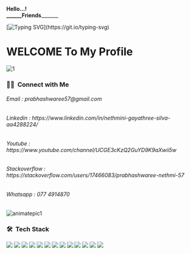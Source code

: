 **Hello...!  
     ______**Friends****_______ 
     
     
[![Typing SVG](https://readme-typing-svg.herokuapp.com?font=&color=%red&size=25&width=450&lines=I'm+Prabhashwaree+Nthmini.;+I+am+Software+Developer;+And+Designer;)](https://git.io/typing-svg)

# **WELCOME** To My Profile

![1](https://user-images.githubusercontent.com/90233777/187691903-655cf86a-01c0-4420-a93b-5cf5363ff6a3.PNG)

### 🤝🏻 &nbsp;Connect with Me

<p>
<h6>Email : prabhashwaree57@gmail.com</h6>
<h6>Linkedin : https://www.linkedin.com/in/nethmini-gayathree-silva-aa4288224/</h6>
<h6>Youtube : https://www.youtube.com/channel/UCGE3cKzQ2GuYD9K9aXwii5w</h6>
<h6>Stackoverflow : https://stackoverflow.com/users/17466083/prabhashwaree-nethmi-57</h6>
<h6>Whatsapp : 077 4914870</h6>
</p>



![animatepic1](https://user-images.githubusercontent.com/90233777/189032841-c6bc1bdb-520f-43f0-afcf-63b2082483ae.gif)


 ### 🛠 &nbsp;Tech Stack

<img src = "https://img.shields.io/badge/-HTML5-E34F26?style=flat&logo=html5&logoColor=white"> <img src = "https://img.shields.io/badge/-CSS3-1572B6?style=flat&logo=css3&logoColor=white">
<img src="https://img.shields.io/badge/-Bootstrap-563D7C?style=flat&logo=bootstrap&logoColor=white">
<img src="https://img.shields.io/badge/-JavaScript-eed718?style=flat&logo=javascript&logoColor=ffffff">
<img src="https://img.shields.io/badge/-Sass-cc6699?style=flat&logo=sass&logoColor=ffffff">
<img src="https://img.shields.io/badge/-MongoDB-4DB33D?style=flat&logo=mongodb&logoColor=FFFFFF">
<img src="https://img.shields.io/badge/-GraphQL-e535ab?style=flat&logo=graphql&logoColor=FFFFFF">
<img src="https://img.shields.io/badge/-Express.js-787878?style=flat">
<img src="https://img.shields.io/badge/-Node.js-3C873A?style=flat&logo=Node.js&logoColor=white">
<img src="https://img.shields.io/badge/-Firebase-FFA611?style=flat&logo=firebase&logoColor=FFFFFF">
<img src="http://img.shields.io/badge/-Git-F1502F?style=flat&logo=git&logoColor=FFFFFF">
<img src="http://img.shields.io/badge/-Github-000000?style=flat&logo=github&logoColor=FFFFFF">
<img src="http://img.shields.io/badge/-VS%20Code-007ACC?style=flat&logo=visual%20studio%20code&logoColor=white">

<br>
<br>






